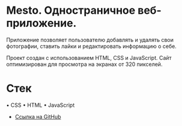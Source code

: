 # Меsto. Одностраничное веб-приложение.

Приложение позволяет пользователю добавлять и удалять свои фотографии, ставить лайки и редактировать информацию о себе.

Проект создан с использованием HTML, CSS и JavaScript. Сайт оптимизирован для просмотра на экранах от 320 пикселей.

# Стек
• CSS
• HTML
• JavaScript

* [Ссылка на GitHub](https://danilenkoroman.github.io/Project-Mesto/)